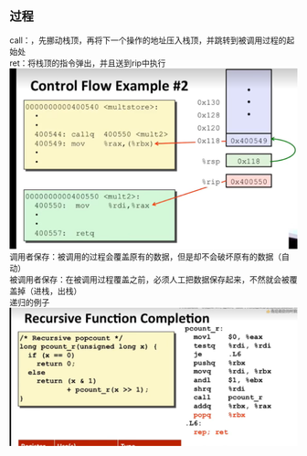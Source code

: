 ## 过程  
call：，先挪动栈顶，再将下一个操作的地址压入栈顶，并跳转到被调用过程的起始处  
ret：将栈顶的指令弹出，并且送到rip中执行
![alt text](image.png) 
调用者保存：被调用的过程会覆盖原有的数据，但是却不会破坏原有的数据（自动）  
被调用者保存：在被调用过程覆盖之前，必须人工把数据保存起来，不然就会被覆盖掉（进栈，出栈）  
递归的例子  
![alt text](image-1.png)
